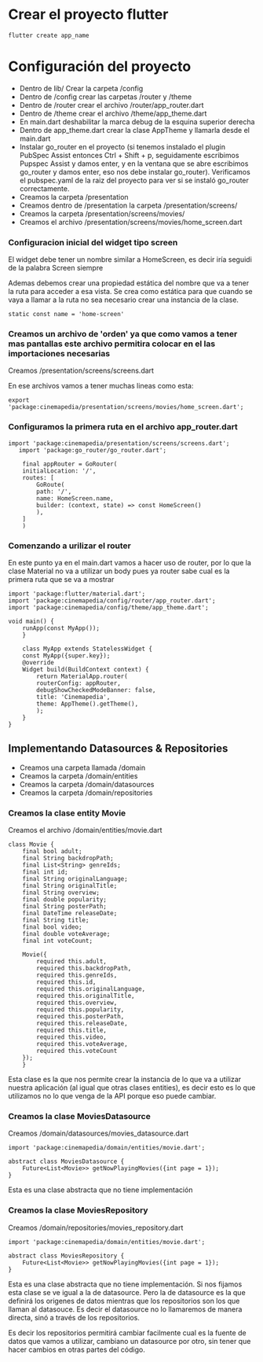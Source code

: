 # Crear el proyecto flutter

    flutter create app_name 

# Configuración del proyecto

- Dentro de lib/ Crear la carpeta /config
- Dentro de /config crear las carpetas /router y /theme
- Dentro de /router crear el archivo /router/app_router.dart
- Dentro de /theme crear el archivo /theme/app_theme.dart
- En main.dart deshabilitar la marca debug de la esquina superior derecha
- Dentro de app_theme.dart crear la clase AppTheme y llamarla desde el main.dart
- Instalar go_router en el proyecto (si tenemos instalado el plugin PubSpec Assist entonces Ctrl + Shift + p, seguidamente escribimos Pupspec Assist y damos enter, y en la ventana que se abre escribimos go_router y damos enter, eso nos debe instalar go_router). Verificamos el pubspec.yaml de la raiz del proyecto para ver si se instaló go_router correctamente.
- Creamos la carpeta /presentation
- Creamos dentro de /presentation la carpeta /presentation/screens/
- Creamos la carpeta /presentation/screens/movies/
- Creamos el archivo /presentation/screens/movies/home_screen.dart

### Configuracion inicial del widget tipo screen

El widget debe tener un nombre similar a HomeScreen, es decir iría seguidi de la palabra Screen siempre

Ademas debemos crear una propiedad estática del nombre que va a tener la ruta para acceder a esa vista. Se crea como estática para que cuando se vaya a llamar a la ruta no sea necesario crear una instancia de la clase.

    static const name = 'home-screen'

### Creamos un archivo de 'orden' ya que como vamos a tener mas pantallas este archivo permitira colocar en el las importaciones necesarias

Creamos /presentation/screens/screens.dart

En ese archivos vamos a tener muchas lineas como esta:

    export 'package:cinemapedia/presentation/screens/movies/home_screen.dart';

### Configuramos la primera ruta en el archivo app_router.dart

    import 'package:cinemapedia/presentation/screens/screens.dart';
       import 'package:go_router/go_router.dart';

        final appRouter = GoRouter(
        initialLocation: '/',
        routes: [
            GoRoute(
            path: '/', 
            name: HomeScreen.name,
            builder: (context, state) => const HomeScreen()
            ),
        ]
        )
    

### Comenzando a urilizar el router

En este punto ya en el main.dart vamos a hacer uso de router, por lo que la clase Material no va a utilizar un body pues ya router sabe cual es la primera ruta que se va a mostrar

    
    import 'package:flutter/material.dart';
    import 'package:cinemapedia/config/router/app_router.dart';
    import 'package:cinemapedia/config/theme/app_theme.dart';

    void main() {
        runApp(const MyApp());
        }

        class MyApp extends StatelessWidget {
        const MyApp({super.key});
        @override
        Widget build(BuildContext context) {
            return MaterialApp.router(
            routerConfig: appRouter,
            debugShowCheckedModeBanner: false,
            title: 'Cinemapedia',
            theme: AppTheme().getTheme(),
            );
        }
    }
    
## Implementando Datasources & Repositories

- Creamos una carpeta llamada /domain
- Creamos la carpeta /domain/entities
- Creamos la carpeta /domain/datasources
- Creamos la carpeta /domain/repositories

### Creamos la clase entity Movie

Creamos el archivo /domain/entities/movie.dart

    class Movie {
        final bool adult;
        final String backdropPath;
        final List<String> genreIds;
        final int id;
        final String originalLanguage;
        final String originalTitle;
        final String overview;
        final double popularity;
        final String posterPath;
        final DateTime releaseDate;
        final String title;
        final bool video;
        final double voteAverage;
        final int voteCount;

        Movie({
            required this.adult,
            required this.backdropPath,
            required this.genreIds,
            required this.id,
            required this.originalLanguage,
            required this.originalTitle,
            required this.overview,
            required this.popularity,
            required this.posterPath,
            required this.releaseDate,
            required this.title,
            required this.video,
            required this.voteAverage,
            required this.voteCount
        });
        }

Esta clase es la que nos permite crear la instancia de lo que va a utilizar nuestra aplicación (al igual que otras clases entities), es decir esto es lo que utilizamos no lo que venga de la API porque eso puede cambiar.

### Creamos la clase MoviesDatasource

Creamos /domain/datasources/movies_datasource.dart

    import 'package:cinemapedia/domain/entities/movie.dart';

    abstract class MoviesDatasource {
        Future<List<Movie>> getNowPlayingMovies({int page = 1});
    }

Esta es una clase abstracta que no tiene implementación


### Creamos la clase MoviesRepository

Creamos /domain/repositories/movies_repository.dart

    import 'package:cinemapedia/domain/entities/movie.dart';

    abstract class MoviesRepository {
        Future<List<Movie>> getNowPlayingMovies({int page = 1});
    }

Esta es una clase abstracta que no tiene implementación. Si nos fijamos esta clase se ve igual a la de datasource. Pero la de datasource es la que definirá los origenes de datos mientras que los repositorios son los que llaman al datasouce. Es decir el datasource no lo llamaremos de manera directa, sinó a través de los repositorios.

Es decir los repositorios permitirá cambiar facilmente cual es la fuente de datos que vamos a utilizar, cambiano un datasource por otro, sin tener que hacer cambios en otras partes del código.
